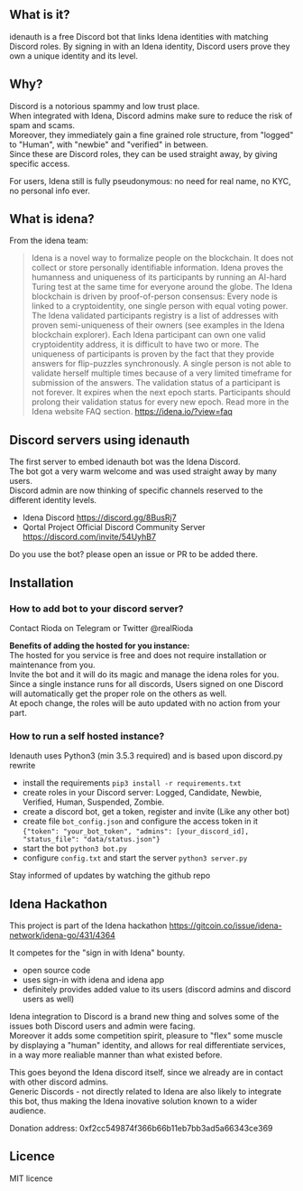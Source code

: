 ## What is it?
idenauth is a free Discord bot that links Idena identities with matching Discord roles.
By signing in with an Idena identity, Discord users prove they own a unique identity and its level.

## Why?
Discord is a notorious spammy and low trust place.  
When integrated with Idena, Discord admins make sure to reduce the risk of spam and scams.  
Moreover, they immediately gain a fine grained role structure, from "logged" to "Human", with "newbie" and "verified" in between.  
Since these are Discord roles, they can be used straight away, by giving specific access.

For users, Idena still is fully pseudonymous: no need for real name, no KYC, no personal info ever.


## What is idena?

From the idena team:  
> Idena is a novel way to formalize people on the blockchain. It does not collect or store personally identifiable information. Idena proves the humanness and uniqueness of its participants by running an AI-hard Turing test at the same time for everyone around the globe. The Idena blockchain is driven by proof-of-person consensus: Every node is linked to a cryptoidentity, one single person with equal voting power.
> The Idena validated participants registry is a list of addresses with proven semi-uniqueness of their owners (see examples in the Idena blockchain explorer). Each Idena participant can own one valid cryptoidentity address, it is difficult to have two or more.
> The uniqueness of participants is proven by the fact that they provide answers for flip-puzzles synchronously. A single person is not able to validate herself multiple times because of a very limited timeframe for submission of the answers. The validation status of a participant is not forever. It expires when the next epoch starts. Participants should prolong their validation status for every new epoch. Read more in the Idena website FAQ section.
> https://idena.io/?view=faq

## Discord servers using idenauth

The first server to embed idenauth bot was the Idena Discord.  
The bot got a very warm welcome and was used straight away by many users.  
Discord admin are now thinking of specific channels reserved to the different identity levels.

- Idena Discord https://discord.gg/8BusRj7
- Qortal Project Official Discord Community Server https://discord.com/invite/54UyhB7

Do you use the bot? please open an issue or PR to be added there.


## Installation

### How to add bot to your discord server?
Contact Rioda on Telegram or Twitter @realRioda

**Benefits of adding the hosted for you instance:**  
The hosted for you service is free and does not require installation or maintenance from you.  
Invite the bot and it will do its magic and manage the idena roles for you.
Since a single instance runs for all discords, Users signed on one Discord will automatically get the proper role on the others as well.  
At epoch change, the roles will be auto updated with no action from your part.


### How to run a self hosted instance?

Idenauth uses Python3 (min 3.5.3 required) and is based upon discord.py rewrite 
- install the requirements `pip3 install -r requirements.txt`
- create roles in your Discord server: Logged, Candidate, Newbie, Verified, Human, Suspended, Zombie.
- create a discord bot, get a token, register and invite (Like any other bot)
- create file `bot_config.json` and configure the access token in it
`{"token": "your_bot_token", "admins": [your_discord_id], "status_file": "data/status.json"}`
- start the bot `python3 bot.py`
- configure `config.txt` and start the server `python3 server.py`


Stay informed of updates by watching the github repo


## Idena Hackathon
This project is part of the Idena hackathon https://gitcoin.co/issue/idena-network/idena-go/431/4364

It competes for the "sign in with Idena" bounty.  
- open source code
- uses sign-in with idena and idena app
- definitely provides added value to its users (discord admins and discord users as well)

Idena integration to Discord is a brand new thing and solves some of the issues both Discord users and admin were facing.  
Moreover it adds some competition spirit, pleasure to "flex" some muscle by displaying a "human" identity, and allows for real differentiate services, in a way more realiable manner than what existed before.

This goes beyond the Idena discord itself, since we already are in contact with other discord admins.  
Generic Discords - not directly related to Idena are also likely to integrate this bot, thus making the Idena inovative solution known to a wider audience.

Donation address: 0xf2cc549874f366b66b11eb7bb3ad5a66343ce369

## Licence
MIT licence
